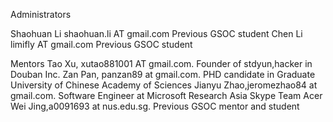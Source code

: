 Administrators

Shaohuan Li shaohuan.li AT gmail.com Previous GSOC student 
Chen Li limifly AT gmail.com Previous GSOC student

Mentors
Tao Xu, xutao881001 AT gmail.com. Founder of stdyun,hacker in Douban Inc.
Zan Pan, panzan89 at gmail.com. PHD candidate in Graduate University of Chinese Academy of Sciences
Jianyu Zhao,jeromezhao84 at gmail.com. Software Engineer at  Microsoft Research Asia Skype Team
Acer Wei Jing,a0091693 at nus.edu.sg. Previous GSOC mentor and student 
